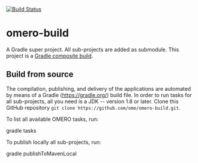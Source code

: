 [![Build Status](https://travis-ci.org/ome/omero-build.png)](https://travis-ci.org/ome/omero-build)

# omero-build

A Gradle super project. All sub-projects are added as submodule.
This project is a [Gradle composite build](https://docs.gradle.org/current/userguide/composite_builds.html).


## Build from source

The compilation, publishing, and delivery of the applications are
automated by means of a Gradle (https://gradle.org/) build file.
In order to run tasks for all sub-projects, all you need is
a JDK -- version 1.8 or later.
Clone this GitHub repository `git clone https://github.com/ome/omero-build.git`.

To list all available OMERO tasks, run:

  gradle tasks

To publish locally all sub-projects, run:

  gradle publishToMavenLocal
